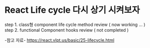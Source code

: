 # React Life cycle 다시 상기 시켜보자

step 1. class형 component life cycle method review ( now working ... )   
step 2. functional Component hooks review ( not completed )  

-참고 자료- 
https://react.vlpt.us/basic/25-lifecycle.html
